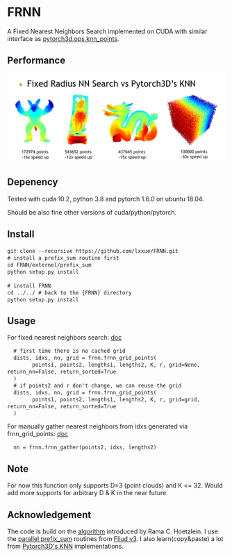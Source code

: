 # FRNN
A Fixed Nearest Neighbors Search implemented on CUDA with similar interface as [pytorch3d.ops.knn_points](https://pytorch3d.readthedocs.io/en/latest/modules/ops.html#pytorch3d.ops.knn_points).

## Performance

![Performance](./images/teaser.png)

## Depenency
Tested with cuda 10.2, python 3.8 and pytorch 1.6.0 on ubuntu 18.04.

Should be also fine other versions of cuda/python/pytorch.

## Install
```
git clone --recursive https://github.com/lxxue/FRNN.git
# install a prefix_sum routine first
cd FRNN/externel/prefix_sum
python setup.py install

# install FRNN
cd ../../ # back to the {FRNN} directory
python setup.py install
```

## Usage
For fixed nearest neighbors search:
[doc](https://github.com/lxxue/FRNN/blob/59a4c8fdc786c64afd991919af39f1a65d4ec2ff/frnn/frnn.py#L154-L224)
```
  # first time there is no cached grid
  dists, idxs, nn, grid = frnn.frnn_grid_points(
        points1, points2, lengths1, lengths2, K, r, grid=None, return_nn=False, return_sorted=True
  )
  # if points2 and r don't change, we can reuse the grid
  dists, idxs, nn, grid = frnn.frnn_grid_points(
        points1, points2, lengths1, lengths2, K, r, grid=grid, return_nn=False, return_sorted=True
  )
```
For manually gather nearest neighbors from idxs generated via frnn_grid_points:
[doc](https://github.com/lxxue/FRNN/blob/59a4c8fdc786c64afd991919af39f1a65d4ec2ff/frnn/frnn.py#L268-L292)
```
  nn = frnn.frnn_gather(points2, idxs, lengths2)
```

## Note
For now this function only supports D=3 (point clouds) and K <= 32. Would add more supports for arbitrary D & K in the near future.

## Acknowledgement

The code is build on the [algorithm](https://on-demand.gputechconf.com/gtc/2014/presentations/S4117-fast-fixed-radius-nearest-neighbor-gpu.pdf) introduced by Rama C. Hoetzlein. I use the [parallel prefix_sum](https://github.com/ramakarl/fluids3/blob/master/fluids/prefix_sum.cu) routines from [Fliud v3](http://www.fluids3.com/). I also learn(copy&paste) a lot from [Pytorch3D's KNN](https://github.com/facebookresearch/pytorch3d/blob/master/pytorch3d/csrc/knn/knn.cu) implementations.

<!--
## TODO

1. Fix the problem of error for long thin objects
2. Support dimensions for arbitrary D
3. Support K > 32
4. KNN grid implementations
-->
